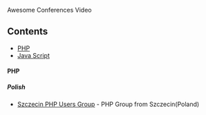 Awesome Conferences Video


## Contents

+ [PHP](#php)
+ [Java Script](#java-script)
 
    
    
#### PHP

##### Polish
* [Szczecin PHP Users Group](https://www.youtube.com/channel/UCJf15AsucY2oW6lZj0gnArA/featured) - PHP Group from Szczecin(Poland) 
